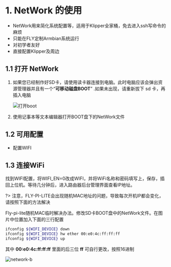 

# 1.  NetWork 的使用

* NetWork用来简化系统配置等，适用于Klipper全家桶，免去进入ssh写命令的麻烦
* 只能在FLY定制Armbian系统运行
* 对初学者友好
* 直接配置Klipper及周边

## 1.1 打开 NetWork

1. 如果您已经制作好SD卡，请使用读卡器连接到电脑。此时电脑应该会弹出资源管理器并且有一个“**可移动磁盘BOOT**” .如果未出现，请重新拔下 sd 卡，再插入电脑

   ![打开boot](../../images/boards/fly_pi/open_boot.png)

   

2. 使用记事本等文本编辑器打开BOOT盘下的NetWork文件

## 1.2 可用配置

* 配置WIFI

## 1.3 连接WiFi

   找到WIFI配置，将WIFI_EN=0改成WIFI，并将WiFi名称和密码填写上，保存，插回上位机。等待几分钟后，进入路由器后台管理界面查看IP地址。

?> 注意，FLY-PI-LITE会出现随机MAC地址的问题，导致每次开机IP都会变化，请按照下面的方法解决

Fly-pi-lite随机MAC临时解决办法。修改SD卡BOOT盘中的NetWork文件。在图片中位置加入下面的三行配置

```bash
ifconfig ${WIFI_DEVICE} down
ifconfig ${WIFI_DEVICE} hw ether 00:e0:4c:ff:ff:ff
ifconfig ${WIFI_DEVICE} up
```
其中 **00:e0:4c:ff:ff:ff** 里面的后三位 **ff** 可自行更改，按照16进制

![network-b](../../images/boards/fly_pi_lite/network-b.png)
